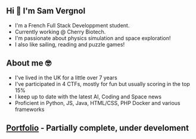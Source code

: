 ## Hi 👋 I'm Sam Vergnol

 - I'm a French Full Stack Developpment student.
 - Currently working @ Cherry Biotech.
 - I'm passionate about physics simulation and space exploration!
 - I also like sailing, reading and puzzle games!

## About me 🤓

 - I've lived in the UK for a little over 7 years
 - I've participated in 4 CTFs, mostly for fun but usually scoring in the top 15%
 - I keep up to date with the latest AI, Coding and Space news
 - Proficient in Python, JS, Java, HTML/CSS, PHP Docker and various frameworks

## [Portfolio](https://sam-vrgl.com/) - Partially complete, under develoment


<!--
**Sam-Vrgl/Sam-Vrgl** is a ✨ _special_ ✨ repository because its `README.md` (this file) appears on your GitHub profile.

Here are some ideas to get you started:

- 🔭 I’m currently working on ...
- 🌱 I’m currently learning ...
- 👯 I’m looking to collaborate on ...
- 🤔 I’m looking for help with ...
- 💬 Ask me about ...
- 📫 How to reach me: ...
- 😄 Pronouns: ...
- ⚡ Fun fact: ...
-->
